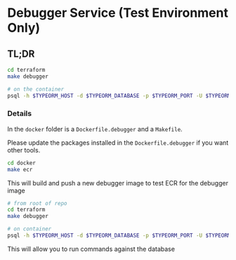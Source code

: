 # Debugger Service (Test Environment Only)

## TL;DR

```bash
cd terraform
make debugger

# on the container
psql -h $TYPEORM_HOST -d $TYPEORM_DATABASE -p $TYPEORM_PORT -U $TYPEORM_USERNAME
```

### Details

In the `docker` folder is a `Dockerfile.debugger` and a `Makefile`.

Please update the packages installed in the `Dockerfile.debugger` if you want other tools.

```bash
cd docker
make ecr
```

This will build and push a new debugger image to test ECR for the debugger image

```bash
# from root of repo
cd terraform
make debugger

# on container
psql -h $TYPEORM_HOST -d $TYPEORM_DATABASE -p $TYPEORM_PORT -U $TYPEORM_USERNAME
```

This will allow you to run commands against the database
